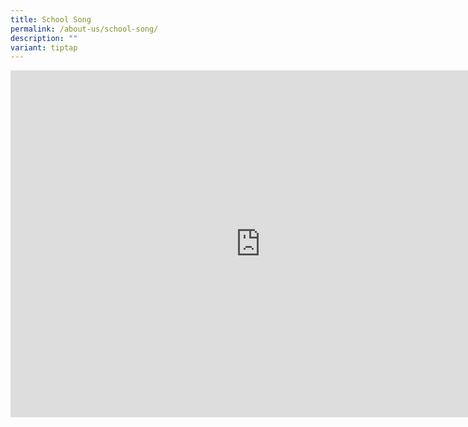 ```yaml
---
title: School Song
permalink: /about-us/school-song/
description: ""
variant: tiptap
---
```

<p></p>
<div class="iframe-wrapper">
<iframe height="555" width="800" allowfullscreen="true" frameborder="0" src="https://www.youtube.com/embed/e7oNDvTJdRA?si=iy60o1gjM-D9ad3t"></iframe>
</div>
<p></p>